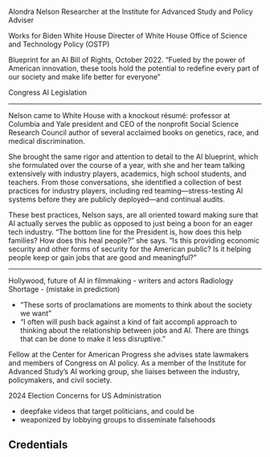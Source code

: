 Alondra Nelson
Researcher at the Institute for Advanced Study and Policy Adviser

Works for Biden White House
Directer of White House Office of Science and Technology Policy (OSTP)

Blueprint for an AI Bill of Rights, October 2022.
“Fueled by the power of American innovation, these tools hold the potential to redefine every part of our society and make life better for everyone”

Congress
AI Legislation

---

Nelson came to White House with a knockout résumé: 
professor at Columbia and Yale
president and CEO of the nonprofit Social Science Research Council
author of several acclaimed books on genetics, race, and medical discrimination.

She brought the same rigor and attention to detail to the AI blueprint, which she formulated over the course of a year, with she and her team talking extensively with industry players, academics, high school students, and teachers. From those conversations, she identified a collection of best practices for industry players, including red teaming—stress-testing AI systems before they are publicly deployed—and continual audits.

These best practices, Nelson says, are all oriented toward making sure that AI actually serves the public as opposed to just being a boon for an eager tech industry. “The bottom line for the President is, how does this help families? How does this heal people?” she says. “Is this providing economic security and other forms of security for the American public? Is it helping people keep or gain jobs that are good and meaningful?”

---

Hollywood, future of AI in filmmaking - writers and actors
Radiology Shortage - (mistake in prediction)
  - “These sorts of proclamations are moments to think about the society we want”
  - “I often will push back against a kind of fait accompli approach to thinking about the relationship between jobs and AI. There are things that can be done to make it less disruptive.”

Fellow at the Center for American Progress
she advises state lawmakers and members of Congress on AI policy.
As a member of the Institute for Advanced Study’s AI working group, she liaises between the industry, policymakers, and civil society.

2024 Election Concerns for US Administration
  - deepfake videos that target politicians, and could be 
  - weaponized by lobbying groups to disseminate falsehoods

## Credentials